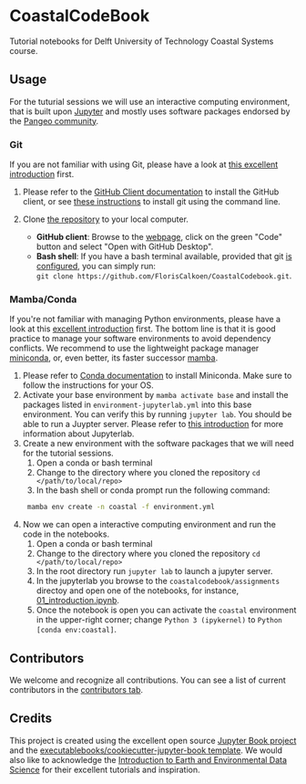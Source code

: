 # CoastalCodeBook

Tutorial notebooks for Delft University of Technology Coastal Systems course. 

## Usage

For the tuturial sessions we will use an interactive computing environment, that is built
upon [Jupyter]() and mostly uses software packages endorsed by the [Pangeo
community](https://pangeo.io/quickstart.html). 

### Git

If you are not familiar with using Git, please have a look at [this excellent introduction](https://earth-env-data-science.github.io/lectures/environment/intro_to_git.html)
first. 

1. Please refer to the [GitHub Client documentation](https://desktop.github.com/) to install the
   GitHub client, or see [these
   instructions](https://github.com/git-guides/install-git) to install git using the
   command line.
2. Clone [the repository](https://github.com/FlorisCalkoen/CoastalCodebook) to your local
   computer. 
   
   - **GitHub client**: Browse to the [webpage](https://github.com/FlorisCalkoen/CoastalCodebook), click on the green "Code" button and
   select "Open with GitHub Desktop".
   - **Bash shell**: If you have a bash terminal available, provided that git [is
     configured](https://docs.github.com/en/get-started/getting-started-with-git), you can simply run: `
   git clone https://github.com/FlorisCalkoen/CoastalCodebook.git`. 
### Mamba/Conda

If you're not familiar with managing Python environments, please have a look at this
[excellent
introduction](https://earth-env-data-science.github.io/lectures/environment/python_environments.html?highlight=conda)
first. The bottom line is that it is good practice to manage your software environments
to avoid dependency conflicts. 
We recommend to use the lightweight package manager [miniconda](https://conda.io/miniconda.html), or, even better, its
faster successor [mamba](https://mamba.readthedocs.io/en/latest/installation.html).  

1. Please refer to [Conda
   documentation](https://docs.conda.io/projects/conda/en/latest/user-guide/install/windows.html)
   to install Miniconda. Make sure to follow the instructions for your OS.  
2. Activate your base environment by `mamba activate base` and install the packages
   listed in `environment-jupyterlab.yml` into this base environment. You can verify this by running `jupyter lab`. You should be able
   to run a Juypter server. Please refer to [this
   introduction](https://earth-env-data-science.github.io/lectures/environment/intro_to_jupyterlab.html)
   for more information about Jupyterlab. 
3. Create a new environment with the software packages that we will need for the tutorial
   sessions. 
    1. Open a conda or bash terminal
    2. Change to the directory where you cloned the repository `cd </path/to/local/repo>`
    3. In the bash shell or conda prompt run the following command: 
   ```bash
    mamba env create -n coastal -f environment.yml
   ```
4. Now we can open a interactive computing environment and run the code in the notebooks. 
   1. Open a conda or bash terminal
   2. Change to the directory where you cloned the repository `cd </path/to/local/repo>`
   3. In the root directory run `jupyter lab` to launch a jupyter server. 
   4. In the jupyterlab you browse to the `coastalcodebook/assignments` directoy and open
      one of the notebooks, for instance,
      [01_introduction.ipynb](coastalcodebook/assignments/01_introduction.ipynb).
   5. Once the notebook is open you can activate the `coastal` environment in the
      upper-right corner; change `Python 3 (ipykernel)` to `Python [conda env:coastal]`.  




<!-- ### Building the book

If you'd like to develop and/or build the CoastalCodeBook book, you should:

1. Clone this repository
2. Run `pip install -r requirements.txt` (it is recommended you do this within a virtual environment)
3. (Optional) Edit the books source files located in the `coastalcodebook/` directory
4. Run `jupyter-book clean coastalcodebook/` to remove any existing builds
5. Run `jupyter-book build coastalcodebook/`

A fully-rendered HTML version of the book will be built in `coastalcodebook/_build/html/`.

### Hosting the book

Please see the [Jupyter Book documentation](https://jupyterbook.org/publish/web.html) to discover options for deploying a book online using services such as GitHub, GitLab, or Netlify.

For GitHub and GitLab deployment specifically, the [cookiecutter-jupyter-book](https://github.com/executablebooks/cookiecutter-jupyter-book) includes templates for, and information about, optional continuous integration (CI) workflow files to help easily and automatically deploy books online with GitHub or GitLab. For example, if you chose `github` for the `include_ci` cookiecutter option, your book template was created with a GitHub actions workflow file that, once pushed to GitHub, automatically renders and pushes your book to the `gh-pages` branch of your repo and hosts it on GitHub Pages when a push or pull request is made to the main branch. -->

## Contributors

We welcome and recognize all contributions. You can see a list of current contributors in the [contributors tab](https://github.com/floriscalkoen/coastalcodebook/graphs/contributors).

## Credits

This project is created using the excellent open source [Jupyter Book
project](https://jupyterbook.org/) and the [executablebooks/cookiecutter-jupyter-book
template](https://github.com/executablebooks/cookiecutter-jupyter-book). We would also
like to acknowledge the [Introduction to Earth and Environmental Data
Science](https://earth-env-data-science.github.io/intro.html) for their excellent
tutorials and inspiration. 
